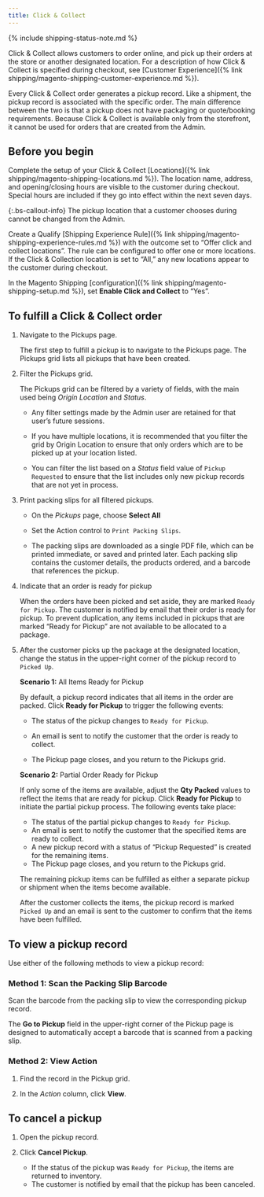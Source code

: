 ```yaml
---
title: Click & Collect
---
```


{% include shipping-status-note.md %}

Click & Collect allows customers to order online, and pick up their orders at the store or another designated location. For a description of how Click & Collect is specified during checkout, see [Customer Experience]({% link shipping/magento-shipping-customer-experience.md %}).

Every Click & Collect order generates a pickup record. Like a shipment, the pickup record is associated with the specific order. The main difference between the two is that a pickup does not have packaging or quote/booking requirements. Because Click & Collect is available only from the storefront, it cannot be used for orders that are created from the Admin.

## Before you begin

Complete the setup of your Click & Collect [Locations]({% link shipping/magento-shipping-locations.md %}). The location name, address, and opening/closing hours are visible to the customer during checkout. Special hours are included if they go into effect within the next seven days.

{:.bs-callout-info}
The pickup location that a customer chooses during cannot be changed from the Admin.

Create a Qualify [Shipping Experience Rule]({% link shipping/magento-shipping-experience-rules.md %}) with the outcome set to “Offer click and collect locations”. The rule can be configured to offer one or more locations. If the Click & Collection location is set to “All,” any new locations appear to the customer during checkout.

In the Magento Shipping [configuration]({% link shipping/magento-shipping-setup.md %}), set **Enable Click and Collect** to “Yes”.

## To fulfill a Click & Collect order

1. Navigate to the Pickups page.

    The first step to fulfill a pickup is to navigate to the Pickups page. The Pickups grid lists all pickups that have been created.

1. Filter the Pickups grid.

    The Pickups grid can be filtered by a variety of fields, with the main used being _Origin Location_ and _Status_.

    - Any filter settings made by the Admin user are retained for that user’s future sessions.

    - If you have multiple locations, it is recommended that you filter the grid by Origin Location to ensure that only orders which are to be picked up at your location listed.

    - You can filter the list based on a _Status_ field value of `Pickup Requested` to ensure that the list includes only new pickup records that are not yet in process.

1. Print packing slips for all filtered pickups.

    - On the _Pickups_ page, choose **Select All**

    - Set the Action control to `Print Packing Slips`.

    - The packing slips are downloaded as a single PDF file, which can be printed immediate, or saved and printed later. Each packing slip contains the customer details, the products ordered, and a barcode that references the pickup.

1. Indicate that an order is ready for pickup

    When the orders have been picked and set aside, they are marked `Ready for Pickup`. The customer is notified by email that their order is ready for pickup. To prevent duplication, any items included in pickups that are marked “Ready for Pickup” are not available to be allocated to a package.

1. After the customer picks up the package at the designated location, change the status in the upper-right corner of the pickup record to `Picked Up`.

    **Scenario 1:** All Items Ready for Pickup

    By default, a pickup record indicates that all items in the order are packed. Click  **Ready for Pickup** to trigger the following events:

    - The status of the pickup changes to `Ready for Pickup`.

    - An email is sent to notify the customer that the order is ready to collect.

    - The Pickup page closes, and you return to the Pickups grid.

    **Scenario 2:** Partial Order Ready for Pickup

    If only some of the items are available, adjust the **Qty Packed** values to reflect the items that are ready for pickup. Click **Ready for Pickup** to initiate the partial pickup process. The following events take place:

    - The status of the partial pickup changes to `Ready for Pickup`.
    - An email is sent to notify the customer that the specified items are ready to collect.
    - A new pickup record with a status of “Pickup Requested” is created for the remaining items.
    - The Pickup page closes, and you return to the Pickups grid.

    The remaining pickup items can be fulfilled as either a separate pickup or shipment when the items become available.

    After the customer collects the items, the pickup record is marked `Picked Up` and an email is sent to the customer to confirm that the items have been fulfilled.

## To view a pickup record

Use either of the following methods to view a pickup record:

### Method 1: Scan the Packing Slip Barcode

Scan the barcode from the packing slip to view the corresponding pickup record.

The **Go to Pickup** field in the upper-right corner of the Pickup page is designed to automatically accept a barcode that is scanned from a packing slip.

### Method 2: View Action

1. Find the record in the Pickup grid.

1. In the _Action_ column, click **View**.

## To cancel a pickup

1. Open the pickup record.

1. Click **Cancel Pickup**.

    - If the status of the pickup was `Ready for Pickup`, the items are returned to inventory.
    - The customer is notified by email that the pickup has been canceled.
